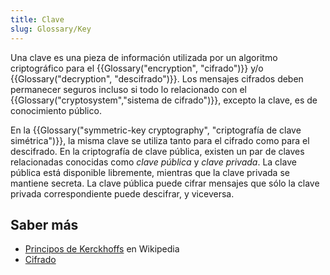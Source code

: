```yaml
---
title: Clave
slug: Glossary/Key
---
```


Una clave es una pieza de información utilizada por un algoritmo criptográfico para el {{Glossary("encryption", "cifrado")}} y/o {{Glossary("decryption", "descifrado")}}. Los mensajes cifrados deben permanecer seguros incluso si todo lo relacionado con el {{Glossary("cryptosystem","sistema de cifrado")}}, excepto la clave, es de conocimiento público.

En la {{Glossary("symmetric-key cryptography", "criptografía de clave simétrica")}}, la misma clave se utiliza tanto para el cifrado como para el descifrado. En la criptografía de clave pública, existen un par de claves relacionadas conocidas como _clave pública_ y _clave privada_. La clave pública está disponible libremente, mientras que la clave privada se mantiene secreta. La clave pública puede cifrar mensajes que sólo la clave privada correspondiente puede descifrar, y viceversa.

## Saber más

- [Principos de Kerckhoffs](https://es.wikipedia.org/wiki/Principios_de_Kerckhoffs) en Wikipedia
- [Cifrado](/es/docs/Glossary/Cipher)
